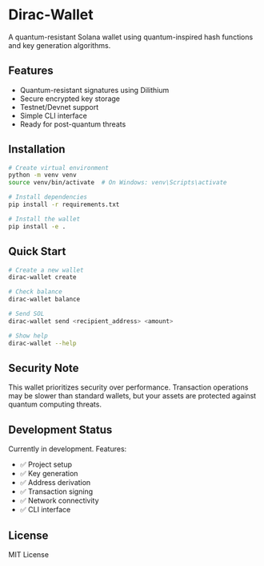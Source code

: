 # Dirac-Wallet

A quantum-resistant Solana wallet using quantum-inspired hash functions and key generation algorithms.

## Features

- Quantum-resistant signatures using Dilithium
- Secure encrypted key storage
- Testnet/Devnet support
- Simple CLI interface
- Ready for post-quantum threats

## Installation

```bash
# Create virtual environment
python -m venv venv
source venv/bin/activate  # On Windows: venv\Scripts\activate

# Install dependencies
pip install -r requirements.txt

# Install the wallet
pip install -e .
```

## Quick Start

```bash
# Create a new wallet
dirac-wallet create

# Check balance
dirac-wallet balance

# Send SOL
dirac-wallet send <recipient_address> <amount>

# Show help
dirac-wallet --help
```

## Security Note

This wallet prioritizes security over performance. Transaction operations may be slower than standard wallets, but your assets are protected against quantum computing threats.

## Development Status

Currently in development. Features:
- ✅ Project setup
- ✅ Key generation
- ✅ Address derivation
- ✅ Transaction signing
- ✅ Network connectivity
- ✅ CLI interface

## License

MIT License
